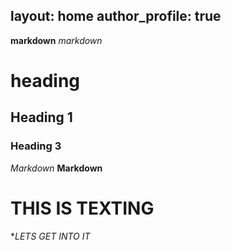     
layout: home
author_profile: true
---
**markdown**
*markdown*
# heading
## Heading 1
### Heading 3
_Markdown_
__Markdown__


# THIS IS TEXTING 
**LETS GET INTO IT*
